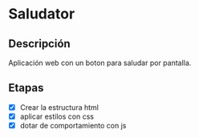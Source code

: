 # Saludator

## Descripción
Aplicación web con un boton para saludar por pantalla.

## Etapas
- [x] Crear la estructura html
- [x] aplicar estilos con css
- [x] dotar de comportamiento con js